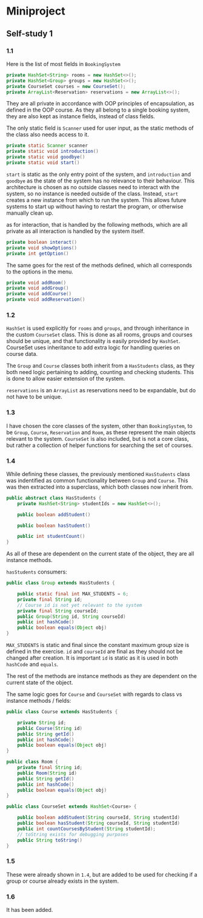 # Miniproject

## Self-study 1

### 1.1

Here is the list of most fields in `BookingSystem`

```java
private HashSet<String> rooms = new HashSet<>();
private HashSet<Group> groups = new HashSet<>();
private CourseSet courses = new CourseSet();
private ArrayList<Reservation> reservations = new ArrayList<>();
```

They are all private in accordance with OOP principles of encapsulation, as defined in the OOP course. As they all belong to a single booking system, they are also kept as instance fields, instead of class fields.

The only static field is `Scanner` used for user input, as the static methods of the class also needs access to it.

```java
private static Scanner scanner
private static void introduction()
private static void goodbye()
private static void start()
```

`start` is static as the only entry point of the system, and `introduction` and `goodbye` as the state of the system has no relevance to their behaviour. This architecture is chosen as no outside classes need to interact with the system, so no instance is needed outside of the class. Instead, `start` creates a new instance from which to run the system. This allows future systems to start up without having to restart the program, or otherwise manually clean up.

as for interaction, that is handled by the following methods, which are all private as all interaction is handled by the system itself.

```java
private boolean interact()
private void showOptions()
private int getOption()
```

The same goes for the rest of the methods defined, which all corresponds to the options in the menu.

```java
private void addRoom()
private void addGroup()
private void addCourse()
private void addReservation()
```

### 1.2

`HashSet` is used explicitly for `rooms` and `groups`, and through inheritance in the custom `CourseSet` class. This is done as all rooms, groups and courses should be unique, and that functionality is easily provided by `HashSet`. CourseSet uses inheritance to add extra logic for handling queries on course data.

The `Group` and `Course` classes both inherit from a `HasStudents` class, as they both need logic pertaining to adding, counting and checking students. This is done to allow easier extension of the system.

`reservations` is an `ArrayList` as reservations need to be expandable, but do not have to be unique.

### 1.3

I have chosen the core classes of the system, other than `BookingSystem`, to be `Group`, `Course`, `Reservation` and `Room`, as these represent the main objects relevant to the system. `CourseSet` is also included, but is not a core class, but rather a collection of helper functions for searching the set of courses.

### 1.4

While defining these classes, the previously mentioned `HasStudents` class was indentified as common functionality between `Group` and `Course`. This was then extracted into a superclass, which both classes now inherit from.

```java
public abstract class HasStudents {
    private HashSet<String> studentIds = new HashSet<>();

    public boolean addStudent()

    public boolean hasStudent()

    public int studentCount()
}
```

As all of these are dependent on the current state of the object, they are all instance methods.

`hasStudents` consumers:

```java
public class Group extends HasStudents {

    public static final int MAX_STUDENTS = 6;
    private final String id;
    // Course id is not yet relevant to the system
    private final String courseId;
    public Group(String id, String courseId)
    public int hashCode()
    public boolean equals(Object obj)
}
```

`MAX_STUDENTS` is static and final since the constant maximum group size is defined in the exercise. `id` and `courseId` are final as they should not be changed after creation. It is important `id` is static as it is used in both `hashCode` and `equals`.

The rest of the methods are instance methods as they are dependent on the current state of the object.

The same logic goes for `Course` and `CourseSet` with regards to class vs instance methods / fields:

```java
public class Course extends HasStudents {

    private String id;
    public Course(String id)
    public String getId()
    public int hashCode()
    public boolean equals(Object obj)
}
```

```java
public class Room {
    private final String id;
    public Room(String id)
    public String getId()
    public int hashCode()
    public boolean equals(Object obj)
}
```

```java
public class CourseSet extends HashSet<Course> {

    public boolean addStudent(String courseId, String studentId)
    public boolean hasStudent(String courseId, String studentId)
    public int countCoursesByStudent(String studentId);
    // toString exists for debugging purposes
    public String toString()
}
```

### 1.5

These were already shown in `1.4`, but are added to be used for checking if a group or course already exists in the system.

### 1.6

It has been added.
